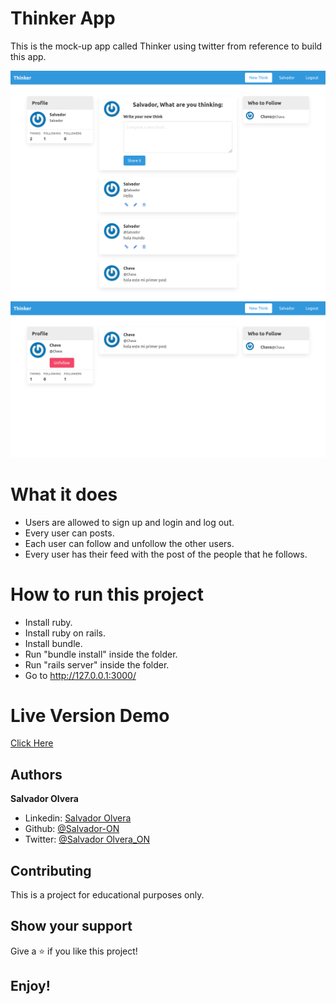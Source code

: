 # Thinker App

This is the mock-up app called Thinker using twitter from reference to build this app.

![](app/assets/images/sshot1.png)
![](app/assets/images/sshot2.png)

# What it does

- Users are allowed to sign up and login and log out.
- Every user can posts.
- Each user can follow and unfollow the other users.
- Every user has their feed with the post of the people that he follows.


# How to run this project

- Install ruby.
- Install ruby on rails.
- Install bundle.
- Run "bundle install" inside the folder.
- Run "rails server" inside the folder.
- Go to http://127.0.0.1:3000/

# Live Version Demo
[Click Here](https://intense-springs-41438.herokuapp.com/users/sign_in)


## Authors

**Salvador Olvera**
- Linkedin: [Salvador Olvera](https://www.linkedin.com/in/salvador-olvera-n)
- Github: [@Salvador-ON](https://github.com/Salvador-ON)
- Twitter: [@Salvador Olvera_ON](https://twitter.com/Salvador_ON) 

## Contributing

This is a project for educational purposes only.

## Show your support

Give a ⭐️ if you like this project!

## Enjoy!
